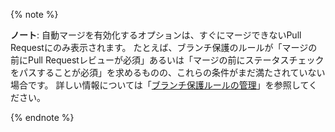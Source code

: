 {% note %}

**ノート**: 自動マージを有効化するオプションは、すぐにマージできないPull Requestにのみ表示されます。 たとえば、ブランチ保護のルールが「マージの前にPull Requestレビューが必須」あるいは「マージの前にステータスチェックをパスすることが必須」を求めるものの、これらの条件がまだ満たされていない場合です。 詳しい情報については「[ブランチ保護ルールの管理](/github/administering-a-repository/defining-the-mergeability-of-pull-requests/managing-a-branch-protection-rule)」を参照してください。

{% endnote %}
